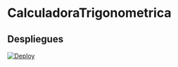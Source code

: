 # CalculadoraTrigonometrica

## Despliegues
[![Deploy](https://www.herokucdn.com/deploy/button.svg)](https://parcialarepserver.herokuapp.com/respuesta?funcion=tan&datos=0.7985)
